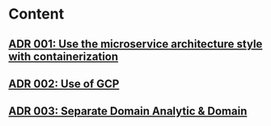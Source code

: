 # Content
## [ADR 001: Use the microservice architecture style with containerization](./001-use-of-microservices-style.md)
## [ADR 002: Use of GCP](./002-use-of-gcp.md)
## [ADR 003: Separate Domain Analytic & Domain](./003-separate-domain-analytic-report.md)
